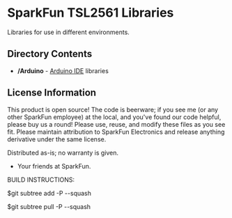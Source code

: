 SparkFun TSL2561 Libraries
=================================

Libraries for use in different environments. 


Directory Contents
-------------------
* **/Arduino** - [Arduino IDE](http://www.arduino.cc/en/Main/Software) libraries


License Information
-------------------
This product is open source! 
The code is beerware; if you see me (or any other SparkFun employee) at the local, and you've found our code helpful, please buy us a round!
Please use, reuse, and modify these files as you see fit. Please maintain attribution to SparkFun Electronics and release anything derivative under the same license.

Distributed as-is; no warranty is given.

- Your friends at SparkFun.



BUILD INSTRUCTIONS: 

$git subtree add -P <DIRECTORY NAME> --squash <git repo URL> <ref>

$git subtree pull -P <DIRECTORY NAME> --squash <git repo URL> <ref>
